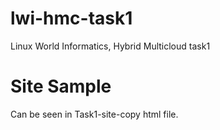 # lwi-hmc-task1
Linux World Informatics, Hybrid Multicloud task1

# Site Sample
Can be seen in Task1-site-copy html file.

